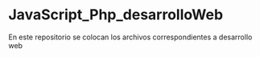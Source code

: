 # JavaScript_Php_desarrolloWeb
En este repositorio se colocan los archivos correspondientes a desarrollo web
